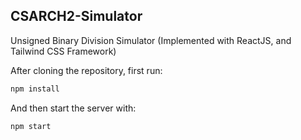 ## CSARCH2-Simulator
Unsigned Binary Division Simulator (Implemented with ReactJS, and Tailwind CSS Framework)


After cloning the repository, first run:
```bash
npm install
```

And then start the server with:
```bash
npm start
```
